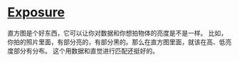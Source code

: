 # [Exposure](https://www.youtube.com/watch?v=jmY3Nac26yc&list=PLG3eOzJfQr2e2OD4W0GmcSpO5oZ-c5FIu&index=4)

直方图是个好东西，它可以让你对数据和你想拍物体的亮度是不是一样。
比如，你拍的照片里面，有部分亮的，有部分黑的。那么在直方图里面，就该在高、低亮度部分有分布。
这个用数据和直觉进行匹配还挺好的。
